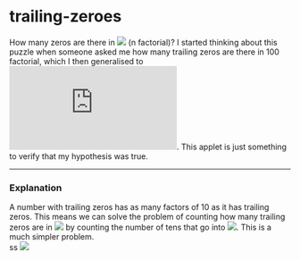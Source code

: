 # trailing-zeroes
How many zeros are there in <img src="https://render.githubusercontent.com/render/math?math=n!"> (n factorial)?
I started thinking about this puzzle when someone asked me how many trailing zeros are there in 100 factorial, which I then generalised to ![](https://latex.codecogs.com/gif.latex?n%21). This applet is just something to verify that my hypothesis was true.

------------------------------
### Explanation
A number with trailing zeros has as many factors of 10 as it has trailing zeros. This means we can solve the problem of counting how many trailing zeros are in  <img src="https://render.githubusercontent.com/render/math?math=n!"> by counting the number of tens that go into <img src="https://render.githubusercontent.com/render/math?math=n!">. This is a much simpler problem.  
ss
<img src="https://render.githubusercontent.com/render/math?math=e^{i +\pi} =x+1">

